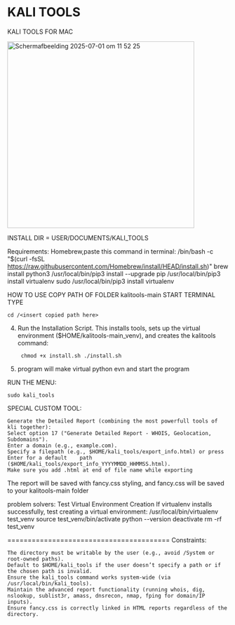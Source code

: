 # KALI TOOLS
KALI TOOLS FOR MAC

<img width="426" alt="Scherm­afbeelding 2025-07-01 om 11 52 25" src="https://github.com/user-attachments/assets/626192cd-dea1-44c3-b060-3e2c535dfe2e" />

INSTALL DIR = USER/DOCUMENTS/KALI_TOOLS

Requirements:
Homebrew,paste this command in terminal:
/bin/bash -c "$(curl -fsSL https://raw.githubusercontent.com/Homebrew/install/HEAD/install.sh)"
brew install python3
/usr/local/bin/pip3 install --upgrade pip
/usr/local/bin/pip3 install virtualenv
sudo /usr/local/bin/pip3 install virtualenv


HOW TO USE
COPY PATH OF FOLDER kalitools-main
START TERMINAL
TYPE

	cd /<insert copied path here>

4. Run the Installation Script. 
This installs tools, sets up the virtual environment ($HOME/kalitools-main_venv), and creates the kalitools command:

		chmod +x install.sh ./install.sh


6. program will make virtual python evn and start the program

RUN THE MENU:

	sudo kali_tools


SPECIAL CUSTOM TOOL:

	Generate the Detailed Report (combining the most powerfull tools of kli together):
	Select option 17 ("Generate Detailed Report - WHOIS, Geolocation, Subdomains").
	Enter a domain (e.g., example.com).
	Specify a filepath (e.g., $HOME/kali_tools/export_info.html) or press Enter for a default    path ($HOME/kali_tools/export_info_YYYYMMDD_HHMMSS.html).
	Make sure you add .html at end of file name while exporting
The report will be saved with fancy.css styling, and fancy.css will be saved to your kalitools-main folder

problem solvers:
Test Virtual Environment Creation
If virtualenv installs successfully, test creating a virtual environment:
/usr/local/bin/virtualenv test_venv
source test_venv/bin/activate
python --version
deactivate
rm -rf test_venv

========================================
Constraints:

    The directory must be writable by the user (e.g., avoid /System or root-owned paths).
    Default to $HOME/kali_tools if the user doesn’t specify a path or if the chosen path is invalid.
    Ensure the kali_tools command works system-wide (via /usr/local/bin/kali_tools).
    Maintain the advanced report functionality (running whois, dig, nslookup, sublist3r, amass, dnsrecon, nmap, fping for domain/IP inputs).
    Ensure fancy.css is correctly linked in HTML reports regardless of the directory.
